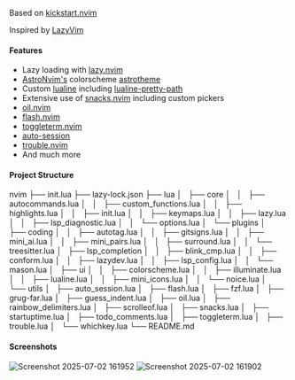 Based on [kickstart.nvim](https://github.com/nvim-lua/kickstart.nvim)

Inspired by [LazyVim](https://github.com/LazyVim/LazyVim)

#### Features

- Lazy loading with [lazy.nvim](https://github.com/folke/lazy.nvim)
- [AstroNvim's](https://github.com/AstroNvim/AstroNvim) colorscheme [astrotheme](https://github.com/AstroNvim/astrotheme)
- Custom [lualine](https://github.com/nvim-lualine/lualine.nvim) including [lualine-pretty-path](https://github.com/bwpge/lualine-pretty-path/)
- Extensive use of [snacks.nvim](https://github.com/folke/snacks.nvim) including custom pickers
- [oil.nvim](https://github.com/stevearc/oil.nvim)
- [flash.nvim](https://github.com/folke/flash.nvim)
- [toggleterm.nvim](https://github.com/akinsho/toggleterm.nvim)
- [auto-session](https://github.com/rmagatti/auto-session)
- [trouble.nvim](https://github.com/folke/trouble.nvim)
- And much more

#### Project Structure

nvim
├── init.lua
├── lazy-lock.json
├── lua
│   ├── core
│   │   ├── autocommands.lua
│   │   ├── custom_functions.lua
│   │   ├── highlights.lua
│   │   ├── init.lua
│   │   ├── keymaps.lua
│   │   ├── lazy.lua
│   │   ├── lsp_diagnostic.lua
│   │   └── options.lua
│   └── plugins
│       ├── coding
│       │   ├── autotag.lua
│       │   ├── gitsigns.lua
│       │   ├── mini_ai.lua
│       │   ├── mini_pairs.lua
│       │   ├── surround.lua
│       │   └── treesitter.lua
│       ├── lsp_completion
│       │   ├── blink_cmp.lua
│       │   ├── conform.lua
│       │   ├── lazydev.lua
│       │   ├── lsp_config.lua
│       │   └── mason.lua
│       ├── ui
│       │   ├── colorscheme.lua
│       │   ├── illuminate.lua
│       │   ├── lualine.lua
│       │   ├── mini_icons.lua
│       │   └── noice.lua
│       └── utils
│           ├── auto_session.lua
│           ├── flash.lua
│           ├── fzf.lua
│           ├── grug-far.lua
│           ├── guess_indent.lua
│           ├── oil.lua
│           ├── rainbow_delimiters.lua
│           ├── scrolleof.lua
│           ├── snacks.lua
│           ├── startuptime.lua
│           ├── todo_comments.lua
│           ├── toggleterm.lua
│           ├── trouble.lua
│           └── whichkey.lua
└── README.md

#### Screenshots

![Screenshot 2025-07-02 161952](https://github.com/user-attachments/assets/a28dbcf4-3fbc-41e7-a3ea-992854801fc5)
![Screenshot 2025-07-02 161902](https://github.com/user-attachments/assets/09d3ad66-133b-4835-8424-2f14dfe7db26)
